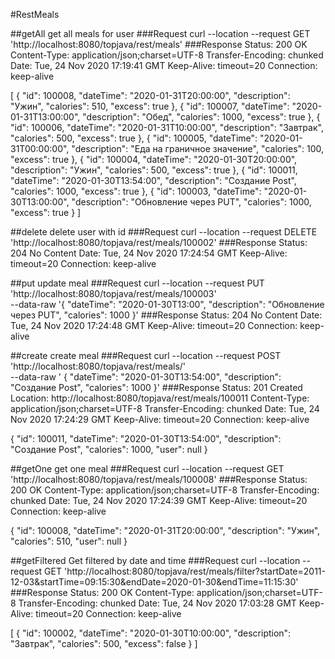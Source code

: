 #RestMeals

##getAll
get all meals for user
###Request
curl --location --request GET 'http://localhost:8080/topjava/rest/meals'
###Response
Status: 200 OK
Content-Type: application/json;charset=UTF-8
Transfer-Encoding: chunked
Date: Tue, 24 Nov 2020 17:19:41 GMT
Keep-Alive: timeout=20
Connection: keep-alive

[
  {
    "id": 100008,
    "dateTime": "2020-01-31T20:00:00",
    "description": "Ужин",
    "calories": 510,
    "excess": true
  },
  {
    "id": 100007,
    "dateTime": "2020-01-31T13:00:00",
    "description": "Обед",
    "calories": 1000,
    "excess": true
  },
  {
    "id": 100006,
    "dateTime": "2020-01-31T10:00:00",
    "description": "Завтрак",
    "calories": 500,
    "excess": true
  },
  {
    "id": 100005,
    "dateTime": "2020-01-31T00:00:00",
    "description": "Еда на граничное значение",
    "calories": 100,
    "excess": true
  },
  {
    "id": 100004,
    "dateTime": "2020-01-30T20:00:00",
    "description": "Ужин",
    "calories": 500,
    "excess": true
  },
  {
    "id": 100011,
    "dateTime": "2020-01-30T13:54:00",
    "description": "Создание Post",
    "calories": 1000,
    "excess": true
  },
  {
    "id": 100003,
    "dateTime": "2020-01-30T13:00:00",
    "description": "Обновление через PUT",
    "calories": 1000,
    "excess": true
  }
]

##delete
delete user with id
###Request
curl --location --request DELETE 'http://localhost:8080/topjava/rest/meals/100002'
###Response
Status: 204 No Content
Date: Tue, 24 Nov 2020 17:24:54 GMT
Keep-Alive: timeout=20
Connection: keep-alive

##put
update meal
###Request
curl --location --request PUT 'http://localhost:8080/topjava/rest/meals/100003' \
--data-raw '{
    "dateTime": "2020-01-30T13:00",
    "description": "Обновление через PUT",
    "calories": 1000
}'
###Response
Status: 204 No Content
Date: Tue, 24 Nov 2020 17:24:48 GMT
Keep-Alive: timeout=20
Connection: keep-alive

##create
create meal
###Request
curl --location --request POST 'http://localhost:8080/topjava/rest/meals/' \
--data-raw '    {
        "dateTime": "2020-01-30T13:54:00",
        "description": "Создание Post",
        "calories": 1000
    }'
###Response
Status: 201 Created
Location: http://localhost:8080/topjava/rest/meals/100011
Content-Type: application/json;charset=UTF-8
Transfer-Encoding: chunked
Date: Tue, 24 Nov 2020 17:24:29 GMT
Keep-Alive: timeout=20
Connection: keep-alive

{
    "id": 100011,
    "dateTime": "2020-01-30T13:54:00",
    "description": "Создание Post",
    "calories": 1000,
    "user": null
}

##getOne
get one meal
###Request
curl --location --request GET 'http://localhost:8080/topjava/rest/meals/100008'
###Response
Status: 200 OK
Content-Type: application/json;charset=UTF-8
Transfer-Encoding: chunked
Date: Tue, 24 Nov 2020 17:24:39 GMT
Keep-Alive: timeout=20
Connection: keep-alive

{
    "id": 100008,
    "dateTime": "2020-01-31T20:00:00",
    "description": "Ужин",
    "calories": 510,
    "user": null
}

##getFiltered
Get filtered by date and time
###Request
curl --location --request GET 'http://localhost:8080/topjava/rest/meals/filter?startDate=2011-12-03&startTime=09:15:30&endDate=2020-01-30&endTime=11:15:30'
###Response
Status: 200 OK
Content-Type: application/json;charset=UTF-8
Transfer-Encoding: chunked
Date: Tue, 24 Nov 2020 17:03:28 GMT
Keep-Alive: timeout=20
Connection: keep-alive

[
    {
        "id": 100002,
        "dateTime": "2020-01-30T10:00:00",
        "description": "Завтрак",
        "calories": 500,
        "excess": false
    }
]